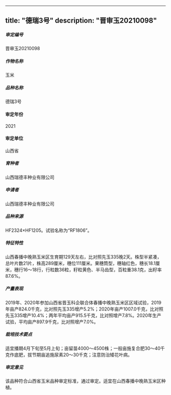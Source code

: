 
---
title: "德瑞3号"
description: "晋审玉20210098"
---
##### 审定编号 
晋审玉20210098

##### 作物名称
玉米

##### 品种名称
德瑞3号

#### 审定年份
2021	

#### 审定单位
山西省

##### 育种者
山西瑞德丰种业有限公司

##### 申请者
山西瑞德丰种业有限公司

##### 品种来源
HF2324×HF1205。试验名称为“RF1806”。

##### 特征特性
山西春播中晚熟玉米区生育期129天左右，比对照先玉335晚2天。株型半紧凑，总叶片数21片，株高289厘米，穗位111厘米。果穗筒型，穗轴红色，穗长18.1厘米，穗行16～18行，行粒数36粒，籽粒黄色、半马齿型，百粒重38.1克，出籽率87.6%。

##### 产量表现
2019年、2020年参加山西省晋玉科企联合体春播中晚熟玉米区区域试验，2019年亩产824.0千克，比对照先玉335增产5.2%；2020年亩产1007.0千克，比对照先玉335增产10.4%；两年平均亩产915.5千克，比对照增产7.8%。2020年生产试验，平均亩产897.9千克，比对照增产7.0%。

##### 栽培技术要点
适宜播期4月下旬至5月上旬；亩留苗4000～4500株；一般亩施复合肥30～40千克作底肥，拔节期亩追施尿素20～30千克；注意防治矮花叶病。

##### 审定意见
该品种符合山西省玉米品种审定标准，通过审定。适宜在山西春播中晚熟玉米区种植。


